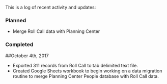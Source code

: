 This is a log of recent activity and updates:

### Planned

- Merge Roll Call data with Planning Center

### Completed  

##October 4th, 2017  

- Exported 311 records from Roll Call to tab delimited text file.
- Created Google Sheets workbook to begin working on a data migration routine to merge Planning Center People database with Roll Call data.
